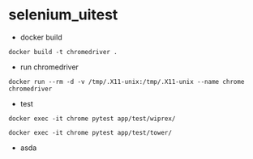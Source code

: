 # selenium_uitest


- docker build
```
docker build -t chromedriver .
```

- run chromedriver
```
docker run --rm -d -v /tmp/.X11-unix:/tmp/.X11-unix --name chrome chromedriver
```

- test
```
docker exec -it chrome pytest app/test/wiprex/
```
```
docker exec -it chrome pytest app/test/tower/
```
- asda
